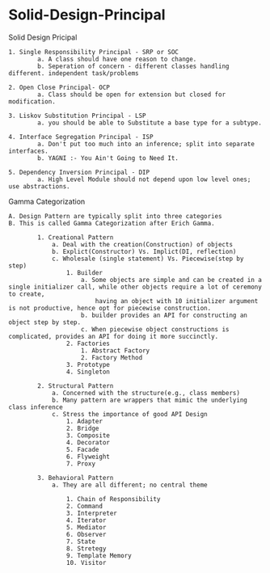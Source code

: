 # Solid-Design-Principal



Solid Design Pricipal


    1. Single Responsibility Principal - SRP or SOC
            a. A class should have one reason to change.
            b. Seperation of concern - different classes handling different. independent task/problems

    2. Open Close Principal- OCP
            a. Class should be open for extension but closed for modification.

    3. Liskov Substitution Principal - LSP
            a. you should be able to Substitute a base type for a subtype.

    4. Interface Segregation Principal - ISP
            a. Don't put too much into an inference; split into separate interfaces.
            b. YAGNI :- You Ain't Going to Need It.

    5. Dependency Inversion Principal - DIP
            a. High Level Module should not depend upon low level ones; use abstractions.




Gamma Categorization

    A. Design Pattern are typically split into three categories
    B. This is called Gamma Categorization after Erich Gamma.

            1. Creational Pattern
                a. Deal with the creation(Construction) of objects
                b. Explict(Constructor) Vs. Implict(DI, reflection)
                c. Wholesale (single statement) Vs. Piecewise(step by step)
                    1. Builder
                        a. Some objects are simple and can be created in a single initializer call, while other objects require a lot of ceremony to create, 
                            having an object with 10 initializer argument is not productive, hence opt for piecewise construction.
                        b. builder provides an API for constructing an object step by step.
                        c. When piecewise object constructions is complicated, provides an API for doing it more succinctly.
                    2. Factories
                        1. Abstract Factory
                        2. Factory Method
                    3. Prototype
                    4. Singleton

            2. Structural Pattern
                a. Concerned with the structure(e.g., class members)
                b. Many pattern are wrappers that mimic the underlying class inference
                c. Stress the importance of good API Design
                    1. Adapter
                    2. Bridge
                    3. Composite
                    4. Decorator
                    5. Facade
                    6. Flyweight
                    7. Proxy

            3. Behavioral Pattern
                a. They are all different; no central theme

                    1. Chain of Responsibility
                    2. Command
                    3. Interpreter
                    4. Iterator
                    5. Mediator
                    6. Observer
                    7. State
                    8. Stretegy
                    9. Template Memory
                    10. Visitor

    
